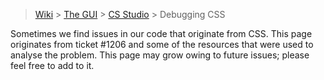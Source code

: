 > [Wiki](Home) > [The GUI](The-GUI) > [CS Studio](GUI-CSS) > Debugging CSS

Sometimes we find issues in our code that originate from CSS. This page originates from ticket #1206 and some of the resources that were used to analyse the problem. This page may grow owing to future issues; please feel free to add to it.